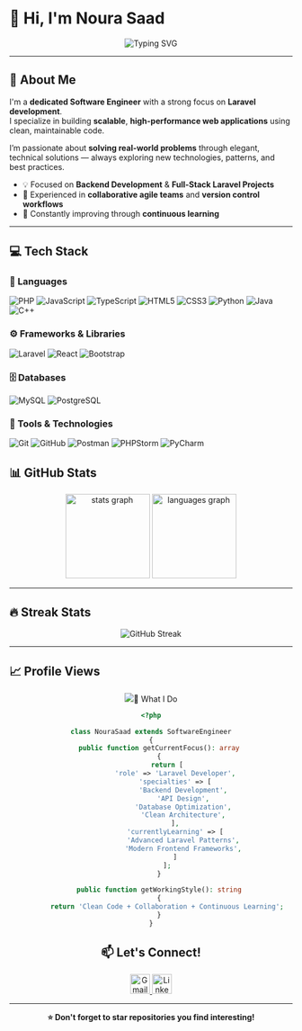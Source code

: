 # 👋 Hi, I'm Noura Saad

<div align="center">
  
![Typing SVG](https://readme-typing-svg.herokuapp.com?font=Fira+Code&size=28&pause=1000&color=FF6B6B&center=true&vCenter=true&width=600&lines=Software+Engineer;Laravel+Developer;Building+Scalable+Web+Apps;Passionate+About+Clean+Code;Always+Learning+New+Things!)

</div>

---

## 🚀 About Me

I'm a **dedicated Software Engineer** with a strong focus on **Laravel development**.  
I specialize in building **scalable**, **high-performance web applications** using clean, maintainable code.  

I’m passionate about **solving real-world problems** through elegant, technical solutions — always exploring new technologies, patterns, and best practices.

- 💡 Focused on **Backend Development** & **Full-Stack Laravel Projects**
- 🤝 Experienced in **collaborative agile teams** and **version control workflows**
- 🚀 Constantly improving through **continuous learning**

---

## 💻 Tech Stack

### 🧠 Languages
![PHP](https://img.shields.io/badge/PHP-777BB4?style=for-the-badge&logo=php&logoColor=white)
![JavaScript](https://img.shields.io/badge/JavaScript-F7DF1E?style=for-the-badge&logo=javascript&logoColor=black)
![TypeScript](https://img.shields.io/badge/TypeScript-3178C6?style=for-the-badge&logo=typescript&logoColor=white)
![HTML5](https://img.shields.io/badge/HTML5-E34F26?style=for-the-badge&logo=html5&logoColor=white)
![CSS3](https://img.shields.io/badge/CSS3-1572B6?style=for-the-badge&logo=css3&logoColor=white)
![Python](https://img.shields.io/badge/Python-3776AB?style=for-the-badge&logo=python&logoColor=white)
![Java](https://img.shields.io/badge/Java-007396?style=for-the-badge&logo=java&logoColor=white)
![C++](https://img.shields.io/badge/C++-00599C?style=for-the-badge&logo=cplusplus&logoColor=white)

### ⚙️ Frameworks & Libraries
![Laravel](https://img.shields.io/badge/Laravel-FF2D20?style=for-the-badge&logo=laravel&logoColor=white)
![React](https://img.shields.io/badge/React-20232A?style=for-the-badge&logo=react&logoColor=61DAFB)
![Bootstrap](https://img.shields.io/badge/Bootstrap-563D7C?style=for-the-badge&logo=bootstrap&logoColor=white)

### 🗄️ Databases
![MySQL](https://img.shields.io/badge/MySQL-4479A1?style=for-the-badge&logo=mysql&logoColor=white)
![PostgreSQL](https://img.shields.io/badge/PostgreSQL-336791?style=for-the-badge&logo=postgresql&logoColor=white)

### 🧰 Tools & Technologies
![Git](https://img.shields.io/badge/Git-F05032?style=for-the-badge&logo=git&logoColor=white)
![GitHub](https://img.shields.io/badge/GitHub-181717?style=for-the-badge&logo=github&logoColor=white)
![Postman](https://img.shields.io/badge/Postman-FF6C37?style=for-the-badge&logo=postman&logoColor=white)
![PHPStorm](https://img.shields.io/badge/PHPStorm-000000?style=for-the-badge&logo=phpstorm&logoColor=white)
![PyCharm](https://img.shields.io/badge/PyCharm-21D789?style=for-the-badge&logo=pycharm&logoColor=white)


## 📊 GitHub Stats


<div align="center">
  <img src="https://github-readme-stats.vercel.app/api?username=Noura-Saad19&hide_title=false&hide_rank=false&show_icons=true&include_all_commits=true&count_private=true&disable_animations=false&theme=dracula&locale=en&hide_border=false" height="150" alt="stats graph"  />
  <img src="https://github-readme-stats.vercel.app/api/top-langs?username=Noura-Saad19&locale=en&hide_title=false&layout=compact&card_width=320&langs_count=5&theme=dracula&hide_border=false" height="150" alt="languages graph"  />
</div>


---

## 🔥 Streak Stats

<div align="center">

  <img src="https://streak-stats.demolab.com?user=Noura-Saad19&theme=dracula" alt="GitHub Streak" />

</div>

---

## 📈 Profile Views


<div align="center">
  <img src="https://visitor-badge.laobi.icu/badge?page_id=Noura-Saad19 />
</div>

---

## 🌟 What I Do

```php
<?php

class NouraSaad extends SoftwareEngineer
{
    public function getCurrentFocus(): array
    {
        return [
            'role' => 'Laravel Developer',
            'specialties' => [
                'Backend Development',
                'API Design',
                'Database Optimization',
                'Clean Architecture',
            ],
            'currentlyLearning' => [
                'Advanced Laravel Patterns',
                'Modern Frontend Frameworks',
            ]
        ];
    }

    public function getWorkingStyle(): string
    {
        return 'Clean Code + Collaboration + Continuous Learning';
    }
}

```


## 📫 Let's Connect!

<div align="center">
  <a href="mailto:noura.saad191@gmail.com" target="_blank" rel="noopener noreferrer" aria-label="Gmail">
    <img 
      src="https://img.shields.io/static/v1?message=Gmail&logo=gmail&label=&color=D14836&logoColor=white&style=for-the-badge" 
      height="35" 
      alt="Gmail logo" 
    />
  </a>

  <a href="https://www.linkedin.com/in/nourasaad19" target="_blank" rel="noopener noreferrer" aria-label="LinkedIn">
    <img 
      src="https://img.shields.io/static/v1?message=LinkedIn&logo=linkedin&label=&color=0077B5&logoColor=white&style=for-the-badge" 
      height="35" 
      alt="LinkedIn logo" 
    />
  </a>

</div>


---

<div align="center">
  <strong>⭐ Don't forget to star repositories you find interesting!</strong>
</div>
